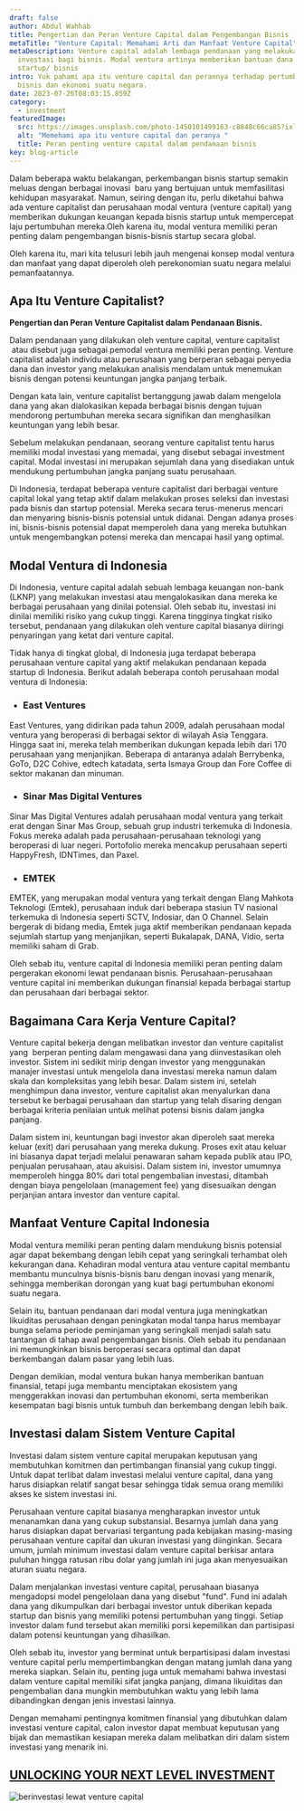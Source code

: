 ```yaml
---
draft: false
author: Abdul Wahhab
title: Pengertian dan Peran Venture Capital dalam Pengembangan Bisnis
metaTitle: "Venture Capital: Memahami Arti dan Manfaat Venture Capital"
metaDescription: Venture capital adalah lembaga pendanaan yang melakukan
  investasi bagi bisnis. Modal ventura artinya memberikan bantuan dana kepada
  startup/ bisnis
intro: Yuk pahami apa itu venture capital dan perannya terhadap pertumbuhan
  bisnis dan ekonomi suatu negara.
date: 2023-07-26T08:03:15.859Z
category:
  - investment
featuredImage:
  src: https://images.unsplash.com/photo-1450101499163-c8848c66ca85?ixlib=rb-4.0.3&ixid=M3wxMjA3fDB8MHxwaG90by1wYWdlfHx8fGVufDB8fHx8fA%3D%3D&auto=format&fit=crop&w=2070&q=80
  alt: "Memehami apa itu venture capital dan peranya "
  title: Peran penting venture capital dalam pendanaan bisnis
key: blog-article
---
```

Dalam beberapa waktu belakangan, perkembangan bisnis startup semakin meluas dengan berbagai inovasi  baru yang bertujuan untuk memfasilitasi kehidupan masyarakat. Namun, seiring dengan itu, perlu diketahui bahwa ada venture capitalist dan perusahaan modal ventura (venture capital) yang memberikan dukungan keuangan kepada bisnis startup untuk mempercepat laju pertumbuhan mereka.Oleh karena itu, modal ventura memiliki peran penting dalam pengembangan bisnis-bisnis startup secara global.

Oleh karena itu, mari kita telusuri lebih jauh mengenai konsep modal ventura dan manfaat yang dapat diperoleh oleh perekonomian suatu negara melalui pemanfaatannya.

## Apa Itu Venture Capitalist?

**Pengertian dan Peran Venture Capitalist dalam Pendanaan Bisnis.**

Dalam pendanaan yang dilakukan oleh venture capital, venture capitalist  atau disebut juga sebagai pemodal ventura memiliki peran penting. Venture capitalist adalah individu atau perusahaan yang berperan sebagai penyedia dana dan investor yang melakukan analisis mendalam untuk menemukan bisnis dengan potensi keuntungan jangka panjang terbaik.

Dengan kata lain, venture capitalist bertanggung jawab dalam mengelola dana yang akan dialokasikan kepada berbagai bisnis dengan tujuan mendorong pertumbuhan mereka secara signifikan dan menghasilkan keuntungan yang lebih besar. 

Sebelum melakukan pendanaan, seorang venture capitalist tentu harus memiliki modal investasi yang memadai, yang disebut sebagai investment capital. Modal investasi ini merupakan sejumlah dana yang disediakan untuk mendukung pertumbuhan jangka panjang suatu perusahaan.

Di Indonesia, terdapat beberapa venture capitalist dari berbagai venture capital lokal yang tetap aktif dalam melakukan proses seleksi dan investasi pada bisnis dan startup potensial. Mereka secara terus-menerus mencari dan menyaring bisnis-bisnis potensial untuk didanai. Dengan adanya proses ini, bisnis-bisnis potensial dapat memperoleh dana yang mereka butuhkan untuk mengembangkan potensi mereka dan mencapai hasil yang optimal.

## Modal Ventura di Indonesia

Di Indonesia, venture capital adalah sebuah lembaga keuangan non-bank (LKNP) yang melakukan investasi atau mengalokasikan dana mereka ke berbagai perusahaan yang dinilai potensial. Oleh sebab itu, investasi ini dinilai memiliki risiko yang cukup tinggi. Karena tingginya tingkat risiko tersebut, pendanaan yang dilakukan oleh venture capital biasanya diiringi penyaringan yang ketat dari venture capital.

Tidak hanya di tingkat global, di Indonesia juga terdapat beberapa perusahaan venture capital yang aktif melakukan pendanaan kepada startup di Indonesia. Berikut adalah beberapa contoh perusahaan modal ventura di Indonesia:

* ### East Ventures

East Ventures, yang didirikan pada tahun 2009, adalah perusahaan modal ventura yang beroperasi di berbagai sektor di wilayah Asia Tenggara. Hingga saat ini, mereka telah memberikan dukungan kepada lebih dari 170 perusahaan yang menjanjikan. Beberapa di antaranya adalah Berrybenka, GoTo, D2C Cohive, edtech katadata, serta Ismaya Group dan Fore Coffee di sektor makanan dan minuman.

* ### Sinar Mas Digital Ventures

Sinar Mas Digital Ventures adalah perusahaan modal ventura yang terkait erat dengan Sinar Mas Group, sebuah grup industri terkemuka di Indonesia. Fokus mereka adalah pada perusahaan-perusahaan teknologi yang beroperasi di luar negeri. Portofolio mereka mencakup perusahaan seperti HappyFresh, IDNTimes, dan Paxel.

* ### EMTEK

EMTEK, yang merupakan modal ventura yang terkait dengan Elang Mahkota Teknologi (Emtek), perusahaan induk dari beberapa stasiun TV nasional terkemuka di Indonesia seperti SCTV, Indosiar, dan O Channel. Selain bergerak di bidang media, Emtek juga aktif memberikan pendanaan kepada sejumlah startup yang menjanjikan, seperti Bukalapak, DANA, Vidio, serta memiliki saham di Grab.

Oleh sebab itu, venture capital di Indonesia memiliki peran penting dalam pergerakan ekonomi lewat pendanaan bisnis. Perusahaan-perusahaan venture capital ini memberikan dukungan finansial kepada berbagai startup dan perusahaan dari berbagai sektor. 

## Bagaimana Cara Kerja Venture Capital?

Venture capital bekerja dengan melibatkan investor dan venture capitalist yang  berperan penting dalam mengawasi dana yang diinvestasikan oleh investor. Sistem ini sedikit mirip dengan investor yang menggunakan manajer investasi untuk mengelola dana investasi mereka namun dalam skala dan kompleksitas yang lebih besar. Dalam sistem ini, setelah menghimpun dana investor, venture capitalist akan menyalurkan dana tersebut ke berbagai perusahaan dan startup yang telah disaring dengan berbagai kriteria penilaian untuk melihat potensi bisnis dalam jangka panjang. 

Dalam sistem ini, keuntungan bagi investor akan diperoleh saat mereka keluar (exit) dari perusahaan yang mereka dukung. Proses exit atau keluar ini biasanya dapat terjadi melalui penawaran saham kepada publik atau IPO, penjualan perusahaan, atau akuisisi. Dalam sistem ini, investor umumnya memperoleh hingga 80% dari total pengembalian investasi, ditambah dengan biaya pengelolaan (management fee) yang disesuaikan dengan perjanjian antara investor dan venture capital. 

## Manfaat Venture Capital Indonesia

Modal ventura memiliki peran penting dalam mendukung bisnis potensial agar dapat bekembang dengan lebih cepat yang seringkali terhambat oleh kekurangan dana. Kehadiran modal ventura atau venture capital membantu membantu munculnya bisnis-bisnis baru dengan inovasi yang menarik, sehingga memberikan dorongan yang kuat bagi pertumbuhan ekonomi suatu negara.

Selain itu, bantuan pendanaan dari modal ventura juga meningkatkan likuiditas perusahaan dengan peningkatan modal tanpa harus membayar bunga selama periode peminjaman yang seringkali menjadi salah satu tantangan di tahap awal pengembangan bisnis. Oleh sebab itu pendanaan ini memungkinkan bisnis beroperasi secara optimal dan dapat berkembangan dalam pasar yang lebih luas. 

Dengan demikian, modal ventura bukan hanya memberikan bantuan finansial, tetapi juga membantu menciptakan ekosistem yang menggerakkan inovasi dan pertumbuhan ekonomi, serta memberikan kesempatan bagi bisnis untuk tumbuh dan berkembang dengan lebih baik.

## Investasi dalam Sistem Venture Capital

Investasi dalam sistem venture capital merupakan keputusan yang membutuhkan komitmen dan pertimbangan finansial yang cukup tinggi. Untuk dapat terlibat dalam investasi melalui venture capital, dana yang harus disiapkan relatif sangat besar sehingga tidak semua orang memiliki akses ke sistem investasi ini. 

Perusahaan venture capital biasanya mengharapkan investor untuk menanamkan dana yang cukup substansial. Besarnya jumlah dana yang harus disiapkan dapat bervariasi tergantung pada kebijakan masing-masing perusahaan venture capital dan ukuran investasi yang diinginkan. Secara umum, jumlah minimum investasi dalam venture capital berkisar antara puluhan hingga ratusan ribu dolar yang jumlah ini juga akan menyesuaikan aturan suatu negara.

Dalam menjalankan investasi venture capital, perusahaan biasanya mengadopsi model pengelolaan dana yang disebut "fund". Fund ini adalah dana yang dikumpulkan dari berbagai investor untuk diberikan kepada startup dan bisnis yang memiliki potensi pertumbuhan yang tinggi. Setiap investor dalam fund tersebut akan memiliki porsi kepemilikan dan partisipasi dalam potensi keuntungan yang dihasilkan.

Oleh sebab itu, investor yang berminat untuk berpartisipasi dalam investasi venture capital perlu mempertimbangkan dengan matang jumlah dana yang mereka siapkan. Selain itu, penting juga untuk memahami bahwa investasi dalam venture capital memiliki sifat jangka panjang, dimana likuiditas dan pengembalian dana mungkin membutuhkan waktu yang lebih lama dibandingkan dengan jenis investasi lainnya. 

Dengan memahami pentingnya komitmen finansial yang dibutuhkan dalam investasi venture capital, calon investor dapat membuat keputusan yang bijak dan memastikan kesiapan mereka dalam melibatkan diri dalam sistem investasi yang menarik ini.

## **[UNLOCKING YOUR NEXT LEVEL INVESTMENT](https://icx.id/)**

![berinvestasi lewat venture capital](/img/rsz_snapinstaapp_346119647_1435083573982006_484823168912654359_n_1080-1-.jpg "venture capital untuk pendanaan bisnis")